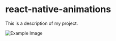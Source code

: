 # react-native-animations

This is a description of my project.

![Example Image](images/B0515022-D764-47C0-B51B-89F059D45849_1_201_a.jpeg)
